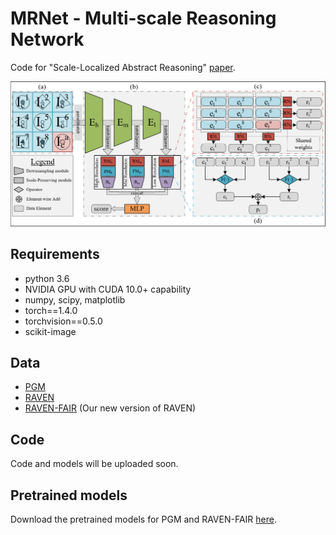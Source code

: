# MRNet - Multi-scale Reasoning Network
Code for "Scale-Localized Abstract Reasoning" [paper](https://github.com/yanivbenny/MRNet).

![architecture](images/architecture.png)


## Requirements
* python 3.6
* NVIDIA GPU with CUDA 10.0+ capability
* numpy, scipy, matplotlib
* torch==1.4.0
* torchvision==0.5.0
* scikit-image


## Data
* [PGM](https://github.com/deepmind/abstract-reasoning-matrices)
* [RAVEN](https://github.com/WellyZhang/RAVEN)
* [RAVEN-FAIR](https://github.com/yanivbenny/RAVEN_FAIR) (Our new version of RAVEN)


## Code
Code and models will be uploaded soon.

## Pretrained models 
Download the pretrained models for PGM and RAVEN-FAIR [here](https://drive.google.com/drive/folders/1ss1ZSSZ3SOH7O8vrqUw4jeAkxYuiYmTx?usp=sharing).
